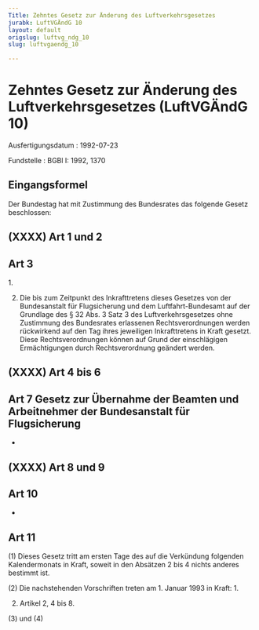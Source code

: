```yaml
---
Title: Zehntes Gesetz zur Änderung des Luftverkehrsgesetzes
jurabk: LuftVGÄndG 10
layout: default
origslug: luftvg_ndg_10
slug: luftvgaendg_10

---
```


# Zehntes Gesetz zur Änderung des Luftverkehrsgesetzes (LuftVGÄndG 10)

Ausfertigungsdatum
:   1992-07-23

Fundstelle
:   BGBl I: 1992, 1370



## Eingangsformel

Der Bundestag hat mit Zustimmung des Bundesrates das folgende Gesetz beschlossen:


## (XXXX) Art 1 und 2



## Art 3

1\.

2.  Die bis zum Zeitpunkt des Inkrafttretens dieses Gesetzes von der Bundesanstalt für Flugsicherung und dem Luftfahrt-Bundesamt auf der Grundlage des § 32 Abs. 3 Satz 3 des Luftverkehrsgesetzes ohne Zustimmung des Bundesrates erlassenen Rechtsverordnungen werden rückwirkend auf den Tag ihres jeweiligen Inkrafttretens in Kraft gesetzt. Diese Rechtsverordnungen können auf Grund der einschlägigen Ermächtigungen durch Rechtsverordnung geändert werden.





## (XXXX) Art 4 bis 6



## Art 7 Gesetz zur Übernahme der Beamten und Arbeitnehmer der Bundesanstalt für Flugsicherung

-


## (XXXX) Art 8 und 9



## Art 10

-


## Art 11

(1) Dieses Gesetz tritt am ersten Tage des auf die Verkündung folgenden Kalendermonats in Kraft, soweit in den Absätzen 2 bis 4 nichts anderes bestimmt ist.

(2) Die nachstehenden Vorschriften treten am 1. Januar 1993 in Kraft:
1\.

2.  Artikel 2, 4 bis 8.




(3) und (4)

